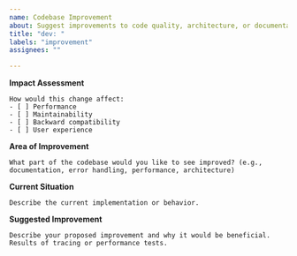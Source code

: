 ```yaml
---
name: Codebase Improvement
about: Suggest improvements to code quality, architecture, or documentation
title: "dev: "
labels: "improvement"
assignees: ""

---
```


**Impact Assessment**
```
How would this change affect:
- [ ] Performance
- [ ] Maintainability
- [ ] Backward compatibility
- [ ] User experience
```

**Area of Improvement**
```
What part of the codebase would you like to see improved? (e.g., documentation, error handling, performance, architecture)
```

**Current Situation**
```
Describe the current implementation or behavior.
```

**Suggested Improvement**
```
Describe your proposed improvement and why it would be beneficial. Results of tracing or performance tests.
```
